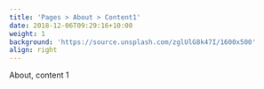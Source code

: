 ```yaml
---
title: 'Pages > About > Content1'
date: 2018-12-06T09:29:16+10:00
weight: 1
background: 'https://source.unsplash.com/zglUlG8k47I/1600x500'
align: right
---
```


About, content 1
